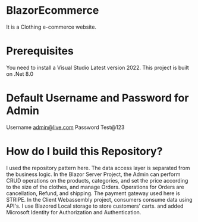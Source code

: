 # BlazorEcommerce

It is a Clothing e-commerce website.

# Prerequisites

You need to install a Visual Studio Latest version 2022.  This project is built on .Net 8.0
# Default Username and Password for Admin
Username admin@live.com
Password Test@123

# How do I build this Repository?

I used the repository pattern here. The data access layer is separated from the business logic.
In the Blazor Server Project, the Admin can perform CRUD operations on the products, categories, and set the price according to the size of the clothes, and manage Orders. Operations for Orders are cancellation, Refund, and shipping. The payment gateway used here is STRIPE.
In the Client Webassembly project, consumers consume data using API's.
I use Blazored Local storage to store customers' carts. and added Microsoft Identity for Authorization and Authentication.




